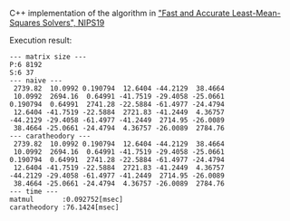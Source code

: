 C++ implementation of the algorithm in ["Fast and Accurate Least-Mean-Squares Solvers", NIPS19](https://papers.nips.cc/paper/9040-fast-and-accurate-least-mean-squares-solvers.pdf)

Execution result:
```
--- matrix size ---
P:6 8192
S:6 37
--- naive ---
 2739.82  10.0992 0.190794  12.6404 -44.2129  38.4664
 10.0992  2694.16  0.64991 -41.7519 -29.4058 -25.0661
0.190794  0.64991  2741.28 -22.5884 -61.4977 -24.4794
 12.6404 -41.7519 -22.5884  2721.83 -41.2449  4.36757
-44.2129 -29.4058 -61.4977 -41.2449  2714.95 -26.0089
 38.4664 -25.0661 -24.4794  4.36757 -26.0089  2784.76
--- caratheodory ---
 2739.82  10.0992 0.190794  12.6404 -44.2129  38.4664
 10.0992  2694.16  0.64991 -41.7519 -29.4058 -25.0661
0.190794  0.64991  2741.28 -22.5884 -61.4977 -24.4794
 12.6404 -41.7519 -22.5884  2721.83 -41.2449  4.36757
-44.2129 -29.4058 -61.4977 -41.2449  2714.95 -26.0089
 38.4664 -25.0661 -24.4794  4.36757 -26.0089  2784.76
--- time ---
matmul       :0.092752[msec]
caratheodory :76.1424[msec]
```
